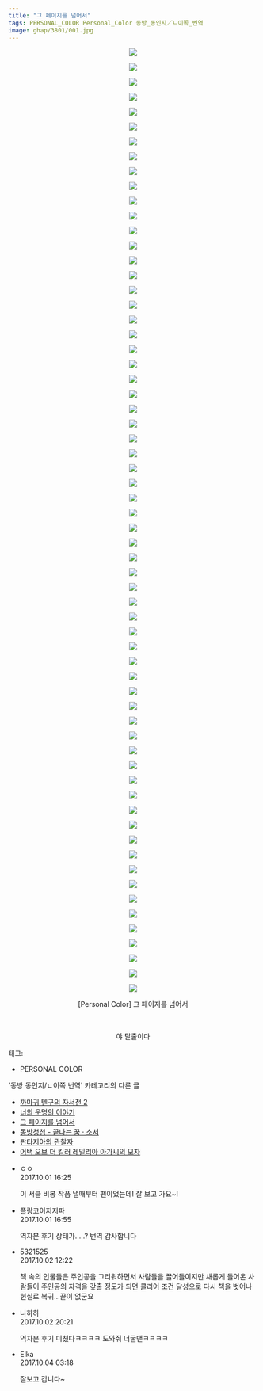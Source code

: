 ```yaml
---
title: "그 페이지를 넘어서"
tags: PERSONAL_COLOR Personal_Color 동방_동인지／ㄴ이쪽_번역
image: ghap/3801/001.jpg
---
```

<div class="article">
<p style="text-align: center; clear: none; float: none;"><img src="{{ site.nasurl }}/ghap/3801/001.jpg"/></p>
<p style="text-align: center; clear: none; float: none;"><img src="{{ site.nasurl }}/ghap/3801/002.jpg"/></p>
<p style="text-align: center; clear: none; float: none;"><img src="{{ site.nasurl }}/ghap/3801/003.jpg"/></p>
<p style="text-align: center; clear: none; float: none;"><img src="{{ site.nasurl }}/ghap/3801/004.jpg"/></p>
<p style="text-align: center; clear: none; float: none;"><img src="{{ site.nasurl }}/ghap/3801/005.jpg"/></p>
<p style="text-align: center; clear: none; float: none;"><img src="{{ site.nasurl }}/ghap/3801/006.jpg"/></p>
<p style="text-align: center; clear: none; float: none;"><img src="{{ site.nasurl }}/ghap/3801/007.jpg"/></p>
<p style="text-align: center; clear: none; float: none;"><img src="{{ site.nasurl }}/ghap/3801/008.jpg"/></p>
<p style="text-align: center; clear: none; float: none;"><img src="{{ site.nasurl }}/ghap/3801/009.jpg"/></p>
<p style="text-align: center; clear: none; float: none;"><img src="{{ site.nasurl }}/ghap/3801/010.jpg"/></p>
<p style="text-align: center; clear: none; float: none;"><img src="{{ site.nasurl }}/ghap/3801/011.jpg"/></p>
<p style="text-align: center; clear: none; float: none;"><img src="{{ site.nasurl }}/ghap/3801/012.jpg"/></p>
<p style="text-align: center; clear: none; float: none;"><img src="{{ site.nasurl }}/ghap/3801/013.jpg"/></p>
<p style="text-align: center; clear: none; float: none;"><img src="{{ site.nasurl }}/ghap/3801/014.jpg"/></p>
<p style="text-align: center; clear: none; float: none;"><img src="{{ site.nasurl }}/ghap/3801/015.jpg"/></p>
<p style="text-align: center; clear: none; float: none;"><img src="{{ site.nasurl }}/ghap/3801/016.jpg"/></p>
<p style="text-align: center; clear: none; float: none;"><img src="{{ site.nasurl }}/ghap/3801/017.jpg"/></p>
<p style="text-align: center; clear: none; float: none;"><img src="{{ site.nasurl }}/ghap/3801/018.jpg"/></p>
<p style="text-align: center; clear: none; float: none;"><img src="{{ site.nasurl }}/ghap/3801/019.jpg"/></p>
<p style="text-align: center; clear: none; float: none;"><img src="{{ site.nasurl }}/ghap/3801/020.jpg"/></p>
<p style="text-align: center; clear: none; float: none;"><img src="{{ site.nasurl }}/ghap/3801/021.jpg"/></p>
<p style="text-align: center; clear: none; float: none;"><img src="{{ site.nasurl }}/ghap/3801/022.jpg"/></p>
<p style="text-align: center; clear: none; float: none;"><img src="{{ site.nasurl }}/ghap/3801/023.jpg"/></p>
<p style="text-align: center; clear: none; float: none;"><img src="{{ site.nasurl }}/ghap/3801/024.jpg"/></p>
<p style="text-align: center; clear: none; float: none;"><img src="{{ site.nasurl }}/ghap/3801/025.jpg"/></p>
<p style="text-align: center; clear: none; float: none;"><img src="{{ site.nasurl }}/ghap/3801/026.jpg"/></p>
<p style="text-align: center; clear: none; float: none;"><img src="{{ site.nasurl }}/ghap/3801/027.jpg"/></p>
<p style="text-align: center; clear: none; float: none;"><img src="{{ site.nasurl }}/ghap/3801/028.jpg"/></p>
<p style="text-align: center; clear: none; float: none;"><img src="{{ site.nasurl }}/ghap/3801/029.jpg"/></p>
<p style="text-align: center; clear: none; float: none;"><img src="{{ site.nasurl }}/ghap/3801/030.jpg"/></p>
<p style="text-align: center; clear: none; float: none;"><img src="{{ site.nasurl }}/ghap/3801/031.jpg"/></p>
<p style="text-align: center; clear: none; float: none;"><img src="{{ site.nasurl }}/ghap/3801/032.jpg"/></p>
<p style="text-align: center; clear: none; float: none;"><img src="{{ site.nasurl }}/ghap/3801/033.jpg"/></p>
<p style="text-align: center; clear: none; float: none;"><img src="{{ site.nasurl }}/ghap/3801/034.jpg"/></p>
<p style="text-align: center; clear: none; float: none;"><img src="{{ site.nasurl }}/ghap/3801/035.jpg"/></p>
<p style="text-align: center; clear: none; float: none;"><img src="{{ site.nasurl }}/ghap/3801/036.jpg"/></p>
<p style="text-align: center; clear: none; float: none;"><img src="{{ site.nasurl }}/ghap/3801/037.jpg"/></p>
<p style="text-align: center; clear: none; float: none;"><img src="{{ site.nasurl }}/ghap/3801/038.jpg"/></p>
<p style="text-align: center; clear: none; float: none;"><img src="{{ site.nasurl }}/ghap/3801/039.jpg"/></p>
<p style="text-align: center; clear: none; float: none;"><img src="{{ site.nasurl }}/ghap/3801/040.jpg"/></p>
<p style="text-align: center; clear: none; float: none;"><img src="{{ site.nasurl }}/ghap/3801/041.jpg"/></p>
<p style="text-align: center; clear: none; float: none;"><img src="{{ site.nasurl }}/ghap/3801/042.jpg"/></p>
<p style="text-align: center; clear: none; float: none;"><img src="{{ site.nasurl }}/ghap/3801/043.jpg"/></p>
<p style="text-align: center; clear: none; float: none;"><img src="{{ site.nasurl }}/ghap/3801/044.jpg"/></p>
<p style="text-align: center; clear: none; float: none;"><img src="{{ site.nasurl }}/ghap/3801/045.jpg"/></p>
<p style="text-align: center; clear: none; float: none;"><img src="{{ site.nasurl }}/ghap/3801/046.jpg"/></p>
<p style="text-align: center; clear: none; float: none;"><img src="{{ site.nasurl }}/ghap/3801/047.jpg"/></p>
<p style="text-align: center; clear: none; float: none;"><img src="{{ site.nasurl }}/ghap/3801/048.jpg"/></p>
<p style="text-align: center; clear: none; float: none;"><img src="{{ site.nasurl }}/ghap/3801/049.jpg"/></p>
<p style="text-align: center; clear: none; float: none;"><img src="{{ site.nasurl }}/ghap/3801/050.jpg"/></p>
<p style="text-align: center; clear: none; float: none;"><img src="{{ site.nasurl }}/ghap/3801/051.jpg"/></p>
<p style="text-align: center; clear: none; float: none;"><img src="{{ site.nasurl }}/ghap/3801/052.jpg"/></p>
<p style="text-align: center; clear: none; float: none;"><img src="{{ site.nasurl }}/ghap/3801/053.jpg"/></p>
<p style="text-align: center; clear: none; float: none;"><img src="{{ site.nasurl }}/ghap/3801/054.jpg"/></p>
<p style="text-align: center; clear: none; float: none;"><img src="{{ site.nasurl }}/ghap/3801/055.jpg"/></p>
<p style="text-align: center; clear: none; float: none;"><img src="{{ site.nasurl }}/ghap/3801/056.jpg"/></p>
<p style="text-align: center; clear: none; float: none;"><img src="{{ site.nasurl }}/ghap/3801/057.jpg"/></p>
<p style="text-align: center; clear: none; float: none;"><img src="{{ site.nasurl }}/ghap/3801/058.jpg"/></p>
<p style="text-align: center; clear: none; float: none;"><img src="{{ site.nasurl }}/ghap/3801/059.jpg"/></p>
<p style="text-align: center; clear: none; float: none;"><img src="{{ site.nasurl }}/ghap/3801/060.jpg"/></p>
<p style="text-align: center; clear: none; float: none;"><img src="{{ site.nasurl }}/ghap/3801/061.jpg"/></p>
<p style="text-align: center; clear: none; float: none;"><img src="{{ site.nasurl }}/ghap/3801/062.jpg"/></p>
<p style="text-align: center; clear: none; float: none;"><img src="{{ site.nasurl }}/ghap/3801/063.jpg"/></p>
<p style="text-align: center; clear: none; float: none;"><img src="{{ site.nasurl }}/ghap/3801/064.jpg"/></p>
<p style="text-align: center; clear: none; float: none;">[Personal Color] 그 페이지를 넘어서</p>
<p style="text-align: center; clear: none; float: none;"><br/></p>
<p style="text-align: center; clear: none; float: none;">야 탈출이다</p>
</div><div class="tagTrail">
<p>태그: </p>
<ul>
<li>PERSONAL COLOR</li>
</ul>
</div><div class="another">
<p>'동방 동인지/ㄴ이쪽 번역' 카테고리의 다른 글</p>
<ul>
<li><a href="/2017-10-04-ghap_3818">까마귀 텐구의 자서전 2</a></li>
<li><a href="/2017-10-04-ghap_3815">너의 운명의 이야기</a></li>
<li><a href="/2017-10-01-ghap_3801">그 페이지를 넘어서</a></li>
<li><a href="/2017-09-28-ghap_3786">동방청첩 - 끝나는 꿈 · 소서</a></li>
<li><a href="/2017-09-24-ghap_3764">판타지아의 관찰자</a></li>
<li><a href="/2017-09-21-ghap_3763">어택 오브 더 킬러 레밀리아 아가씨의 모자</a></li>
</ul>
</div><div class="cb_module cb_fluid">
<div class="cb_wrt cb_profile">
<div class="comment">
<ul>
<li class="cb_thumb_off" id="comment15094366">
<div class="cb_comment_area">
<div class="cb_info_area">
<div class="cb_section">
<span class="cb_nick_name">ㅇㅇ</span>
</div>
<div class="cb_section">
<span class="cb_date">2017.10.01 16:25 </span>
</div>
</div>
<div class="cb_dsc_comment">
<p class="cb_dsc">
											이 서클 비봉 작품 낼때부터 팬이었는데! 잘 보고 가요~!
										</p>
</div>
</div></li>
<li class="cb_thumb_off" id="comment15094373">
<div class="cb_comment_area">
<div class="cb_info_area">
<div class="cb_section">
<span class="cb_nick_name">플랑코이지지파</span>
</div>
<div class="cb_section">
<span class="cb_date">2017.10.01 16:55 </span>
</div>
</div>
<div class="cb_dsc_comment">
<p class="cb_dsc">
											역자분 후기 상태가.....? 번역 감사합니다
										</p>
</div>
</div></li>
<li class="cb_thumb_off" id="comment15094868">
<div class="cb_comment_area">
<div class="cb_info_area">
<div class="cb_section">
<span class="cb_nick_name">5321525</span>
</div>
<div class="cb_section">
<span class="cb_date">2017.10.02 12:22 </span>
</div>
</div>
<div class="cb_dsc_comment">
<p class="cb_dsc">
											책 속의 인물들은 주인공을 그리워하면서 사람들을 끌어들이지만 새롭게 들어온 사람들이 주인공의 자격을 갖출 정도가 되면 클리어 조건 달성으로 다시 책을 벗어나 현실로 복귀...끝이 없군요
										</p>
</div>
</div></li>
<li class="cb_thumb_off" id="comment15095006">
<div class="cb_comment_area">
<div class="cb_info_area">
<div class="cb_section">
<span class="cb_nick_name">나하하</span>
</div>
<div class="cb_section">
<span class="cb_date">2017.10.02 20:21 </span>
</div>
</div>
<div class="cb_dsc_comment">
<p class="cb_dsc">
											역자분 후기 미쳤다ㅋㅋㅋㅋ 도와줘 너굴맨ㅋㅋㅋㅋ
										</p>
</div>
</div></li>
<li class="cb_thumb_off" id="comment15096473">
<div class="cb_comment_area">
<div class="cb_info_area">
<div class="cb_section">
<span class="cb_nick_name">Elka</span>
</div>
<div class="cb_section">
<span class="cb_date">2017.10.04 03:18 </span>
</div>
</div>
<div class="cb_dsc_comment">
<p class="cb_dsc">
											잘보고 갑니다~
										</p>
</div>
</div></li>
</ul>
</div>
</div><!-- commentList close -->
</div>